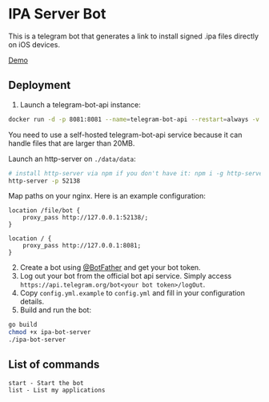 # IPA Server Bot

This is a telegram bot that generates a link to install signed .ipa files directly on iOS devices.

[Demo](https://t.me/IPAServerBot)

## Deployment

1. Launch a telegram-bot-api instance:

```bash
docker run -d -p 8081:8081 --name=telegram-bot-api --restart=always -v ./data:/var/lib/telegram-bot-api -e TELEGRAM_API_ID=601761 -e TELEGRAM_API_HASH=20a3432aab43f24bb4460fceac5ba38d -e TELEGRAM_LOCAL=1 aiogram/telegram-bot-api:latest
```

You need to use a self-hosted telegram-bot-api service because it can handle files that are larger than 20MB.

Launch an http-server on `./data/data`:

```bash
# install http-server via npm if you don't have it: npm i -g http-server
http-server -p 52138
```

Map paths on your nginx. Here is an example configuration:

```nginx
location /file/bot {
    proxy_pass http://127.0.0.1:52138/;
}

location / {
    proxy_pass http://127.0.0.1:8081;
}
```

2. Create a bot using [@BotFather](https://t.me/botfather) and get your bot token.
3. Log out your bot from the official bot api service. Simply access `https://api.telegram.org/bot<your bot token>/logOut`.
4. Copy `config.yml.example` to `config.yml` and fill in your configuration details.
5. Build and run the bot:

```bash
go build
chmod +x ipa-bot-server
./ipa-bot-server
```

## List of commands

```text
start - Start the bot
list - List my applications
```
